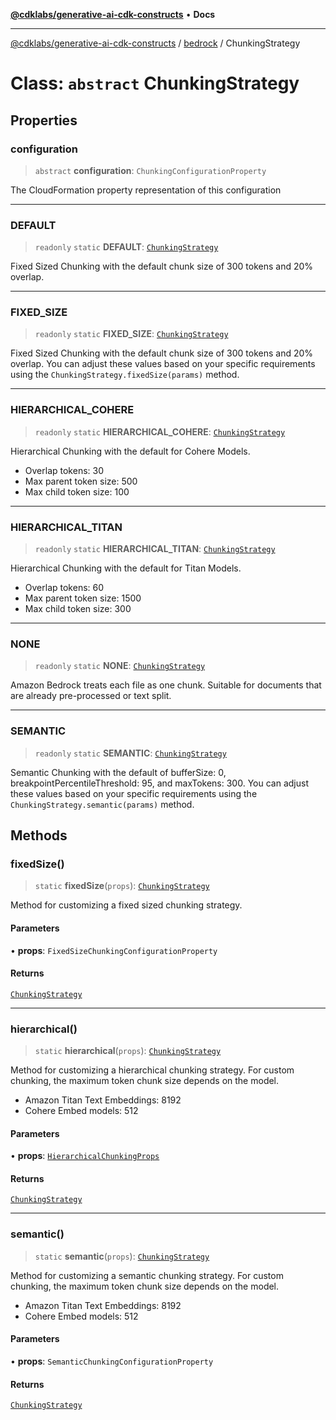 [**@cdklabs/generative-ai-cdk-constructs**](../../../README.md) • **Docs**

***

[@cdklabs/generative-ai-cdk-constructs](../../../README.md) / [bedrock](../README.md) / ChunkingStrategy

# Class: `abstract` ChunkingStrategy

## Properties

### configuration

> `abstract` **configuration**: `ChunkingConfigurationProperty`

The CloudFormation property representation of this configuration

***

### DEFAULT

> `readonly` `static` **DEFAULT**: [`ChunkingStrategy`](ChunkingStrategy.md)

Fixed Sized Chunking with the default chunk size of 300 tokens and 20% overlap.

***

### FIXED\_SIZE

> `readonly` `static` **FIXED\_SIZE**: [`ChunkingStrategy`](ChunkingStrategy.md)

Fixed Sized Chunking with the default chunk size of 300 tokens and 20% overlap.
You can adjust these values based on your specific requirements using the
`ChunkingStrategy.fixedSize(params)` method.

***

### HIERARCHICAL\_COHERE

> `readonly` `static` **HIERARCHICAL\_COHERE**: [`ChunkingStrategy`](ChunkingStrategy.md)

Hierarchical Chunking with the default for Cohere Models.
- Overlap tokens: 30
- Max parent token size: 500
- Max child token size: 100

***

### HIERARCHICAL\_TITAN

> `readonly` `static` **HIERARCHICAL\_TITAN**: [`ChunkingStrategy`](ChunkingStrategy.md)

Hierarchical Chunking with the default for Titan Models.
- Overlap tokens: 60
- Max parent token size: 1500
- Max child token size: 300

***

### NONE

> `readonly` `static` **NONE**: [`ChunkingStrategy`](ChunkingStrategy.md)

Amazon Bedrock treats each file as one chunk. Suitable for documents that
are already pre-processed or text split.

***

### SEMANTIC

> `readonly` `static` **SEMANTIC**: [`ChunkingStrategy`](ChunkingStrategy.md)

Semantic Chunking with the default of bufferSize: 0,
breakpointPercentileThreshold: 95, and maxTokens: 300.
You can adjust these values based on your specific requirements using the
`ChunkingStrategy.semantic(params)` method.

## Methods

### fixedSize()

> `static` **fixedSize**(`props`): [`ChunkingStrategy`](ChunkingStrategy.md)

Method for customizing a fixed sized chunking strategy.

#### Parameters

• **props**: `FixedSizeChunkingConfigurationProperty`

#### Returns

[`ChunkingStrategy`](ChunkingStrategy.md)

***

### hierarchical()

> `static` **hierarchical**(`props`): [`ChunkingStrategy`](ChunkingStrategy.md)

Method for customizing a hierarchical chunking strategy.
For custom chunking, the maximum token chunk size depends on the model.
- Amazon Titan Text Embeddings: 8192
- Cohere Embed models: 512

#### Parameters

• **props**: [`HierarchicalChunkingProps`](../interfaces/HierarchicalChunkingProps.md)

#### Returns

[`ChunkingStrategy`](ChunkingStrategy.md)

***

### semantic()

> `static` **semantic**(`props`): [`ChunkingStrategy`](ChunkingStrategy.md)

Method for customizing a semantic chunking strategy.
For custom chunking, the maximum token chunk size depends on the model.
- Amazon Titan Text Embeddings: 8192
- Cohere Embed models: 512

#### Parameters

• **props**: `SemanticChunkingConfigurationProperty`

#### Returns

[`ChunkingStrategy`](ChunkingStrategy.md)
